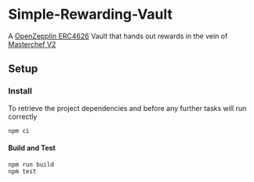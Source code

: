 # Simple-Rewarding-Vault
A [OpenZepplin ERC4626](https://github.com/OpenZeppelin/openzeppelin-contracts/blob/1a60b061d5bb809c3d7e4ee915c77a00b1eca95d/contracts/token/ERC20/extensions/ERC4626.sol) Vault that hands out rewards in the vein of [Masterchef V2](https://github.com/sushiswap/sushiswap/blob/b0855be0a73ff3e69aab3216e1a381a0d79d0f2d/protocols/masterchef/contracts/MasterChefV2.sol)


## Setup

### Install

To retrieve the project dependencies and before any further tasks will run correctly

```shell
npm ci
```

#### Build and Test

```shell
npm run build
npm test
```

